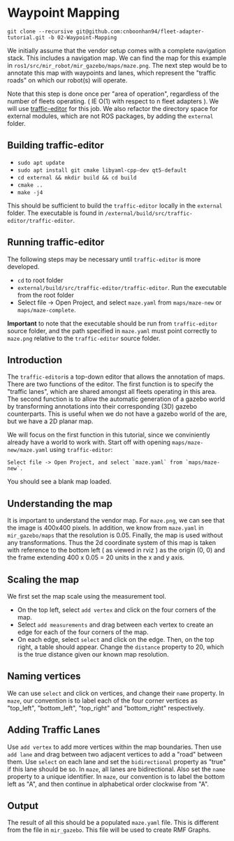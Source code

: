 # Waypoint Mapping
`git clone --recursive git@github.com:cnboonhan94/fleet-adapter-tutorial.git -b 02-Waypoint-Mapping`

We initially assume that the vendor setup comes with a complete navigation stack. This includes a navigation map. We can find the map for this example in `ros1/src/mir_robot/mir_gazebo/maps/maze.png`. The next step would be to annotate this map with waypoints and lanes, which represent the "traffic roads" on which our robot(s) will operate. 

Note that this step is done once per "area of operation", regardless of the number of fleets operating. ( IE O(1) with respect to n fleet adapters ). We will use [traffic-editor](https://github.com/osrf/traffic-editor.git) for this job. We also refactor the directory space for external modules, which are not ROS packages, by adding the `external` folder.

## Building traffic-editor
* `sudo apt update`
* `sudo apt install git cmake libyaml-cpp-dev qt5-default`
* `cd external && mkdir build && cd build`
* `cmake ..`
* `make -j4`

This should be sufficient to build the `traffic-editor` locally in the `external` folder. The executable is found in `/external/build/src/traffic-editor/traffic-editor`.

## Running traffic-editor
The following steps may be necessary until `traffic-editor` is more developed.
* `cd` to root folder
* `external/build/src/traffic-editor/traffic-editor`. Run the executable from the root folder
* Select file -> Open Project, and select `maze.yaml` from `maps/maze-new` or `maps/maze-complete`.

**Important** to note that the executable should be run from `traffic-editor` source folder, and the path specified in `maze.yaml` must point correctly to `maze.png` relative to the `traffic-editor` source folder.

## Introduction
The `traffic-editor`is a top-down editor that allows the annotation of maps. There are two functions of the editor. The first function is to specify the "traffic lanes", which are shared amongst all fleets operating in this area. The second function is to allow the automatic generation of a gazebo world by transforming annotations into their corresponding (3D) gazebo counterparts. This is useful when we do not have a gazebo world of the are, but we have a 2D planar map.

We will focus on the first function in this tutorial, since we conviniently already have a world to work with. Start off with opening `maps/maze-new/maze.yaml` using `traffic-editor`:

```
Select file -> Open Project, and select `maze.yaml` from `maps/maze-new`. 
```
You should see a blank map loaded.

## Understanding the map
It is important to understand the vendor map. For `maze.png`, we can see that the image is 400x400 pixels. In addition, we know from `maze.yaml` in `mir_gazebo/maps` that the resolution is 0.05. Finally, the map is used without any transformations. Thus the 2d coordinate system of this map is taken with reference to the bottom left ( as viewed in rviz ) as the origin (0, 0) and the frame extending 400 x 0.05 = 20 units in the x and y axis.

## Scaling the map
We first set the map scale using the measurement tool. 
* On the top left, select `add vertex` and click on the four corners of the map.
* Select `add measurements` and drag between each vertex to create an edge for each of the four corners of the map.
* On each edge, select `select` and click on the edge. Then, on the top right, a table should appear. Change the `distance` property to 20, which is the true distance given our known map resolution.

## Naming vertices
We can use `select` and click on vertices, and change their `name` property. In `maze`, our convention is to label each of the four corner vertices as "top_left", "bottom_left", "top_right" and "bottom_right" respectively.

## Adding Traffic Lanes
Use `add vertex` to add more vertices within the map boundaries. Then use `add lane` and drag between two adjacent vertices to add a "road" between them.  Use `select` on each lane and set the `bidirectional` property as "true" if this lane should be so. In `maze`, all lanes are bidirectional. Also set the `name` property to a unique identifier. In `maze`, our convention is to label the bottom left as "A", and then continue in alphabetical order clockwise from "A".

## Output
The result of all this should be a populated `maze.yaml` file. This is different from the file in `mir_gazebo`. This file will be used to create RMF Graphs.